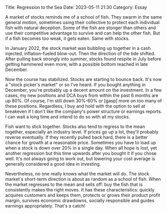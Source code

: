 Title: Regression to the Sea
Date: 2023-05-11 21:30
Category: Essay

A market of stocks reminds me of a school of fish. They swarm in the same general motion, sometimes using their collective to protect each individual fish with natural deception. Some of the fish are stonger than others and use their competitive advantage to survive and can help the other fish. But if a fish becomes too weak, it gets eaten. Same with stocks.

In January 2022, the stock market was bubbling up together in a cash injected, inflation-fueled blow-out. Then the direction of the tide shifted. After pulling back strongly into summer, stocks found respite in July before getting hammered even more, with a possible bottom reached in late December.

Now the course has stabilized. Stocks are starting to bounce back. It's now a "stock picker's market" or so I've heard. If you bought anything in December, you're probably up a decent amount on the investment. In a few cases, my new positions and DCA buys from within the past 6 months are up 80%. Of course, I'm still down 30%-60% or [gasp] more on too many of these positions. Regardless, I buy and hold with the option to sell at breakeven if I don't like the company's power structure or earnings reports. I can wait a long time and intend to do so with all my stocks.

Fish want to stick together. Stocks also tend to regress to the mean together, especially an industry level. If prices go up a lot, they'll probably reverse eventually. If they recently pulled back hard, there is a better chance for growth at a reasonable price. Sometimes you have to load up when a stock is down over 20% in a single day. When all hope is lost, yet another regression but this time upwards after you bought it if you chose well. It's not always going to work out, but lowering your cost average is generally considered a good idea in investing.

Nevertheless, no one really knows what the market will do. The stock market's short-term direction is about as random as a school of fish. When the market regresses to the mean and sells off: buy the fish that is consistently makes the right moves. It has these characteristics: quickly acquires customers and keeps them, protects or grows their product profit margin, survives economic drawdowns, socially responsible and guides earnings appropriately. That's a catch!